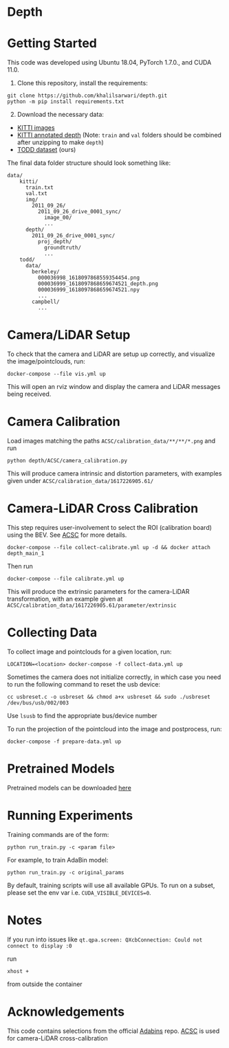 # Depth

# Getting Started
This code was developed using Ubuntu 18.04, PyTorch 1.7.0., and CUDA 11.0.

1. Clone this repository, install the requirements:
```
git clone https://github.com/khalilsarwari/depth.git
python -m pip install requirements.txt
```
2. Download the necessary data:
- [KITTI images](http://www.cvlibs.net/download.php?file=raw_data_downloader.zip)
- [KITTI annotated depth](http://www.cvlibs.net/download.php?file=data_depth_annotated.zip) (Note: `train` and `val` folders should be combined after unzipping to make `depth`)
- [TODD dataset](https://drive.google.com/drive/folders/11TMkt_pd2vhKRXAJx71cewwaFsw9Z_-c?usp=sharing) (ours)

The final data folder structure should look something like:
```
data/
    kitti/
      train.txt
      val.txt
      img/
        2011_09_26/
          2011_09_26_drive_0001_sync/
            image_00/
            ...
      depth/
        2011_09_26_drive_0001_sync/
          proj_depth/
            groundtruth/
            ...
    todd/
      data/
        berkeley/
          000036998_1618097868559354454.png
          000036999_1618097868659674521_depth.png
          000036999_1618097868659674521.npy
          ...
        campbell/
          ...
```
# Camera/LiDAR Setup

To check that the camera and LiDAR are setup up correctly, and visualize the image/pointclouds, run:
```
docker-compose --file vis.yml up
```

This will open an rviz window and display the camera and LiDAR messages being received.

# Camera Calibration
Load images matching the paths `ACSC/calibration_data/**/**/*.png` and run

```
python depth/ACSC/camera_calibration.py
```
This will produce camera intrinsic and distortion parameters, with examples given under `ACSC/calibration_data/1617226905.61/`

# Camera-LiDAR Cross Calibration
This step requires user-involvement to select the ROI (calibration board) using the BEV.
See [ACSC](https://github.com/HViktorTsoi/ACSC) for more details.

```
docker-compose --file collect-calibrate.yml up -d && docker attach depth_main_1
```

Then run

```
docker-compose --file calibrate.yml up
```
This will produce the extrinsic parameters for the camera-LiDAR transformation, with an example given at `ACSC/calibration_data/1617226905.61/parameter/extrinsic`

# Collecting Data
To collect image and pointclouds for a given location, run:

```
LOCATION=<location> docker-compose -f collect-data.yml up
```

Sometimes the camera does not initialize correctly, in which case you need to run the following command to reset the usb device:
```
cc usbreset.c -o usbreset && chmod a+x usbreset && sudo ./usbreset /dev/bus/usb/002/003
```
Use `lsusb` to find the appropriate bus/device number

To run the projection of the pointcloud into the image and postprocess, run:

```
docker-compose -f prepare-data.yml up
```

# Pretrained Models
Pretrained models can be downloaded [here](https://drive.google.com/drive/folders/1bJ0TH2E_Cl5HKxTum9ajKWPomBIVvd0y?usp=sharing)

# Running Experiments

Training commands are of the form:
```
python run_train.py -c <param file>
```

For example, to train AdaBin model:
```
python run_train.py -c original_params
```

By default, training scripts will use all available GPUs. To run on a subset, please set the env var i.e. `CUDA_VISIBLE_DEVICES=0`.

# Notes

If you run into issues like `qt.qpa.screen: QXcbConnection: Could not connect to display :0`

run 

`xhost +`

from outside the container

# Acknowledgements

This code contains selections from the official [Adabins](https://github.com/shariqfarooq123/AdaBins) repo.
[ACSC](https://github.com/HViktorTsoi/ACSC) is used for camera-LiDAR cross-calibration

